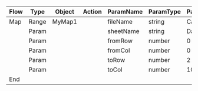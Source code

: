 | Flow | Type  | Object | Action | ParamName | ParamType | ParamValue |
| ---- | ----- | ------ | ------ | --------- | --------- | ---------- |
| Map  | Range | MyMap1 |        | fileName  | string    | Calc.xls   |
|      | Param |        |        | sheetName | string    | Data$      |
|      | Param |        |        | fromRow   | number    | 0          |
|      | Param |        |        | fromCol   | number    | 0          |
|      | Param |        |        | toRow     | number    | 2          |
|      | Param |        |        | toCol     | number    | 10         |
| End  |       |        |        |           |           |            |
